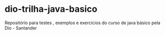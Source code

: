 # dio-trilha-java-basico
Repositório para testes , exemplos e exercicios do curso de java básico pela Dio - Santander 
